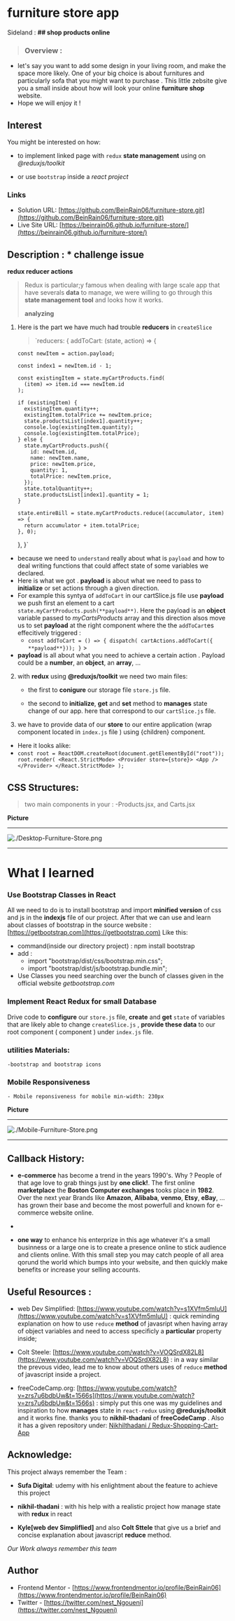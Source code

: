 # furniture store app

Sideland : **## shop products online**

> ### Overview :

- let's say you want to add some design in your living room, and make the space more likely. One of your big choice is about furnitures and particularly sofa that you might want to purchase . This little zebsite give you a small inside about how will look your online **furniture shop** website.
- Hope we will enjoy it !

## Interest

You might be interested on how:

- to implement linked page with `redux` **state management** using on _@reduxjs/toolkit_

- or use `bootstrap` inside a _react project_

### Links

- Solution URL: [https://github.com/BeinRain06/furniture-store.git](https://github.com/BeinRain06/furniture-store.git)
- Live Site URL: [https://beinrain06.github.io/furniture-store/](https://beinrain06.github.io/furniture-store/)

## Description : \* challenge issue

**redux reducer actions**

> Redux is particular;y famous when dealing with large scale app that have severals **data** to manage, we were willing to go through this **state management tool** and looks how it works.
>
> **analyzing**

1.  Here is the part we have much had trouble **reducers** in `createSlice`

    > `reducers: {
    > addToCart: (state, action) => {

        const newItem = action.payload;

        const index1 = newItem.id - 1;

        const existingItem = state.myCartProducts.find(
          (item) => item.id === newItem.id
        );

        if (existingItem) {
          existingItem.quantity++;
          existingItem.totalPrice += newItem.price;
          state.productsList[index1].quantity++;
          console.log(existingItem.quantity);
          console.log(existingItem.totalPrice);
        } else {
          state.myCartProducts.push({
            id: newItem.id,
            name: newItem.name,
            price: newItem.price,
            quantity: 1,
            totalPrice: newItem.price,
          });
          state.totalQuantity++;
          state.productsList[index1].quantity = 1;
        }

        state.entireBill = state.myCartProducts.reduce((accumulator, item) => {
          return accumulator + item.totalPrice;
        }, 0);

    },
    }`

    >

- because we need to `understand` really about what is `payload` and how to deal writing functions that could affect state of some variables we declared.
- Here is what we got . **payload** is about what we need to pass to **initialize** or set actions through a given direction.
- For example this syntya of `addToCart` in our cartSlice.js file use **payload** we push first an element to a cart `state.myCartProducts.push(**payload**)`. Here the payload is an **object** variable passed to _myCartsProducts_ array and this direction alsos move us to set **payload** at the right component **<Product/>** where the the `addToCart`es effecitively triggered :
  - `const addToCart = () => {
 dispatch( cartActions.addToCart({ **payload**}));
}` >
- **payload** is all about what you need to achieve a certain action . Payload could be a **number**, an **object**, an **array**, ...

>

2.  with **redux** using **@reduxjs/toolkit** we need two main files:

    - the first to **conigure** our storage file `store.js` file.
      >
    - the second to **initialize**, **get** and **set** method to **manages** state change of our app. here that correspond to our `cartSlice.js` file.

>

3.  we have to provide data of our **store** to our entire application (wrap <App/> component located in `index.js` file ) using <Provider>{children}<Provider/> component.

- Here it looks alike:
- `const root = ReactDOM.createRoot(document.getElementById("root"));
root.render(
  <React.StrictMode>
    <Provider store={store}>
      <App />
    </Provider>
  </React.StrictMode>
);`

## CSS Structures:

> two main components in your <App/>:
> -Products.jsx, and Carts.jsx

**Picture**

---

![./Desktop-Furniture-Store.png](./Desktop-Furniture-Store.png)

---

# What I learned

### Use Bootstrap Classes in React

All we need to do is to install bootstrap and import **minified version** of css and js in the **indexjs** file of our project.
After that we can use and learn about classes of bootstrap in the source website : [https://getbootstrap.com](https://getbootstrap.com)
Like this:

- command(inside our directory project) : npm install bootstrap
- add :
  - import "bootstrap/dist/css/bootstrap.min.css";
  - import "bootstrap/dist/js/bootstrap.bundle.min";
- Use Classes you need searching over the bunch of classes given in the official website _getbootstrap.com_

### Implement React Redux for small Database

Drive code to **configure** our `store.js` file, **create** and **get** `state` of variables that are likely able to change `createSlice.js` , **provide these data** to our root component (<App/> component ) under `index.js` file.

### utilities Materials:

    -bootstrap and bootstrap icons

### Mobile Responsiveness

    - Mobile reponsiveness for mobile min-width: 230px

**Picture**

---

![./Mobile-Furniture-Store.png](./Mobile-Furniture-Store.png)

---

## Callback History:

- **e-commerce** has become a trend in the years 1990's. Why ? People of that age love to grab things just by **one click!**. The first online **marketplace** the **Boston Computer exchanges** tooks place in **1982**. Over the next year Brands like **Amazon**, **Alibaba**, **venmo**, **Etsy**, **eBay**, ... has grown their base and become the most powerfull and known for e-commerce website online.
- >
- **one way** to enhance his enterprize in this age whatever it's a small businness or a large one is to create a presence online to stick audience and clients online. With this small step you may catch people of all area qorund the world which bumps into your website, and then quickly make benefits or increase your selling accounts.

## Useful Resources :

- web Dev Simplified: [https://www.youtube.com/watch?v=s1XVfm5mIuU](https://www.youtube.com/watch?v=s1XVfm5mIuU) : quick reminding explanation on how to use `reduce` **method** of javasript when having array of object variables and need to access specificly a **particular** property inside;

  >

- Colt Steele: [https://www.youtube.com/watch?v=VOQSrdX82L8](https://www.youtube.com/watch?v=VOQSrdX82L8) : in a way similar the prevous video, lead me to know about others uses of `reduce` **method** of javascript inside a project.

  >

- freeCodeCamp.org: [https://www.youtube.com/watch?v=zrs7u6bdbUw&t=1566s](https://www.youtube.com/watch?v=zrs7u6bdbUw&t=1566s) : simply put this one was my guidelines and inspiration to how **manages** state in `react-redux` using **@reduxjs/toolkit** and it works fine. thanks you to **nikhil-thadani** of **freeCodeCamp** . Also it has a given repository under: [Nikhilthadani /
  Redux-Shopping-Cart-App](https://github.com/Nikhilthadani/Redux-Shopping-Cart-App)

## Acknowledge:

This project always remember the Team :

- **Sufa Digital**: udemy with his enlightment about the feature to achieve this project
  >
- **nikhil-thadani** : with his help with a realistic project how manage state with **redux** in react
  >
- **Kyle[web dev Simpliflied]** and also **Colt Sttele** that give us a brief and concise explanation about javascript **reduce** method.

_Our Work always remember this team_

## Author

- Frontend Mentor - [https://www.frontendmentor.io/profile/BeinRain06](https://www.frontendmentor.io/profile/BeinRain06)
- Twitter - [https://twitter.com/nest_Ngoueni](https://twitter.com/nest_Ngoueni)
